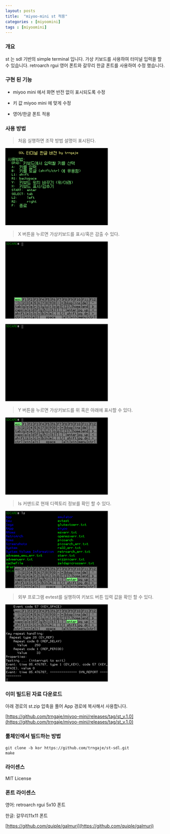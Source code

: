 ```yaml
---
layout: posts
title:  "miyoo-mini st 적용"
categories : [miyoomini]
tags : [miyoomini]
---
```


### 개요

st 는 sdl 기반의 simple terminal 입니다. 가상 키보드를 사용하여 터미널 입력을 할 수 있습니다.
retroarch rgui 영어 폰트와 갈무리 한글 폰트를 사용하여 수정 했습니다.


### 구현 된 기능

- miyoo mini 에서 화면 반전 없이 표시되도록 수정

- 키 값 miyoo mini 에 맞게 수정

- 영어/한글 폰트 적용


### 사용 방법

> 처음 실행하면 조작 방법 설명이 표시된다.

![](/images/2022-03-09/miyoo_mini_st_help.png)

> X 버튼을 누르면 가상키보드를 표시/혹은 감출 수 있다.

![](/images/2022-03-09/miyoo_mini_st_1.png)

![](/images/2022-03-09/miyoo_mini_st_2.png)

> Y 버튼을 누르면 가상키보드를 위 혹은 아래에 표시할 수 있다.

![](/images/2022-03-09/miyoo_mini_st_3.png)

> ls 커맨드로 현재 디렉토리 정보를 확인 할 수 있다.

![](/images/2022-03-09/miyoo_mini_st_4.png)

> 외부 프로그램 evtest를 실행하여 키보드 버튼 입력 값을 확인 할 수 있다.

![](/images/2022-03-09/miyoo_mini_st_5.png)


### 이미 빌드된 자료 다운로드

아래 경로의 st.zip 압축을 풀어 App 경로에 복사해서 사용합니다.

[https://github.com/trngaje/miyoo-mini/releases/tag/st_v.1.0](https://github.com/trngaje/miyoo-mini/releases/tag/st_v.1.0)


### 툴체인에서 빌드하는 방법

    git clone -b kor https://github.com/trngaje/st-sdl.git
    make


### 라이센스

MIT License



### 폰트 라이센스

영어: retroarch rgui 5x10 폰트

한글: 갈무리11x11 폰트

[https://github.com/quiple/galmuri](https://github.com/quiple/galmuri)
